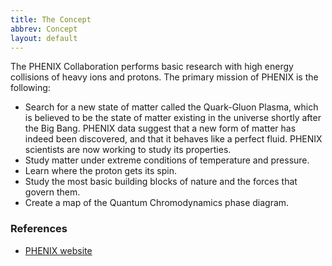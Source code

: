 ```yaml
---
title: The Concept
abbrev: Concept
layout: default
---
```


The PHENIX Collaboration performs basic research with high energy collisions of heavy ions and protons. The primary mission of PHENIX is the following:
* Search for a new state of matter called the Quark-Gluon Plasma, which is believed to be the state of matter existing in the universe shortly after the Big Bang. PHENIX data suggest that a new form of matter has indeed been discovered, and that it behaves like a perfect fluid. PHENIX scientists are now working to study its properties.
* Study matter under extreme conditions of temperature and pressure.
* Learn where the proton gets its spin.
* Study the most basic building blocks of nature and the forces that govern them.
* Create a map of the Quantum Chromodynamics phase diagram.

### References

- [PHENIX website](https://www.phenix.bnl.gov/)
